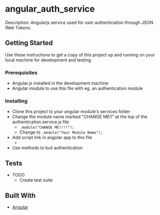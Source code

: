 # angular_auth_service
  Description: Angularjs service used for user authentication
  through JSON Web Tokens.

## Getting Started

Use these instructions to get a copy of this project up and running on your local machine for development and testing.

### Prerequisites

* Angular.js installed in the development machine
* Angular module to use this file with eg. an authentication module

### Installing

* Clone this project to your angular module's services folder
* Change the module name marked "CHANGE ME!!" at the top of the authentication.service.js file
    * ```.module("CHANGE ME!!!!");```
    * Change to ```.module("Your Module Name");```
* Add script link in angular app to this file
    * <script scr="Path to authentication.service.js file goes here"></script>
* Use methods to buil authentication

## Tests

* TODO
    * Create test suite

## Built With

* [Angular](https://angularjs.org/)
